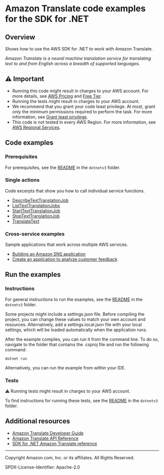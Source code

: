 # Amazon Translate code examples for the SDK for .NET

## Overview

Shows how to use the AWS SDK for .NET to work with Amazon Translate.

<!--custom.overview.start-->
<!--custom.overview.end-->

_Amazon Translate is a neural machine translation service for translating text to and from English across a breadth of supported languages._

## ⚠ Important

* Running this code might result in charges to your AWS account. For more details, see [AWS Pricing](https://aws.amazon.com/pricing/) and [Free Tier](https://aws.amazon.com/free/).
* Running the tests might result in charges to your AWS account.
* We recommend that you grant your code least privilege. At most, grant only the minimum permissions required to perform the task. For more information, see [Grant least privilege](https://docs.aws.amazon.com/IAM/latest/UserGuide/best-practices.html#grant-least-privilege).
* This code is not tested in every AWS Region. For more information, see [AWS Regional Services](https://aws.amazon.com/about-aws/global-infrastructure/regional-product-services).

<!--custom.important.start-->
<!--custom.important.end-->

## Code examples

### Prerequisites

For prerequisites, see the [README](../README.md#Prerequisites) in the `dotnetv3` folder.


<!--custom.prerequisites.start-->
<!--custom.prerequisites.end-->

### Single actions

Code excerpts that show you how to call individual service functions.

- [DescribeTextTranslationJob](DescribeTextTranslationExample/DescribeTextTranslation.cs#L6)
- [ListTextTranslationJobs](ListTranslationJobsExample/ListTranslationJobs.cs#L6)
- [StartTextTranslationJob](BatchTranslateExample/BatchTranslate.cs#L6)
- [StopTextTranslationJob](StopTextTranslationJobExample/StopTextTranslationJob.cs#L6)
- [TranslateText](TranslateTextExample/TranslateText.cs#L6)

### Cross-service examples

Sample applications that work across multiple AWS services.

- [Building an Amazon SNS application](../cross_service/SubscribePublishTranslate)
- [Create an application to analyze customer feedback](../cross-service/FeedbackSentimentAnalyzer)


<!--custom.examples.start-->
<!--custom.examples.end-->

## Run the examples

### Instructions

For general instructions to run the examples, see the
[README](../README.md#building-and-running-the-code-examples) in the `dotnetv3` folder.

Some projects might include a settings.json file. Before compiling the project,
you can change these values to match your own account and resources. Alternatively,
add a settings.local.json file with your local settings, which will be loaded automatically
when the application runs.

After the example compiles, you can run it from the command line. To do so, navigate to
the folder that contains the .csproj file and run the following command:

```
dotnet run
```

Alternatively, you can run the example from within your IDE.


<!--custom.instructions.start-->
<!--custom.instructions.end-->



### Tests

⚠ Running tests might result in charges to your AWS account.


To find instructions for running these tests, see the [README](../README.md#Tests)
in the `dotnetv3` folder.



<!--custom.tests.start-->
<!--custom.tests.end-->

## Additional resources

- [Amazon Translate Developer Guide](https://docs.aws.amazon.com/translate/latest/dg/what-is.html)
- [Amazon Translate API Reference](https://docs.aws.amazon.com/translate/latest/APIReference/welcome.html)
- [SDK for .NET Amazon Translate reference](https://docs.aws.amazon.com/sdkfornet/v3/apidocs/items/Translate/NTranslate.html)

<!--custom.resources.start-->
<!--custom.resources.end-->

---

Copyright Amazon.com, Inc. or its affiliates. All Rights Reserved.

SPDX-License-Identifier: Apache-2.0